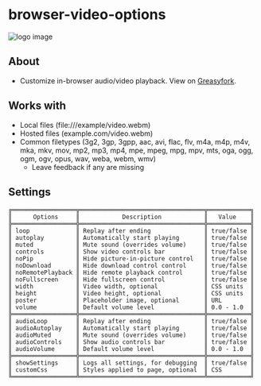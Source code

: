 # browser-video-options
![logo image](https://i.imgur.com/CxT2VtA.png)

## About
 + Customize in-browser audio/video playback. View on [Greasyfork](https://greasyfork.org/en/scripts/34563-browser-video-options).

## Works with
+ Local files (file:///example/video.webm)
+ Hosted files (example.com/video.webm)
+ Common filetypes (3g2, 3gp, 3gpp, aac, avi, flac, flv, m4a, m4p, m4v, mka, mkv, mov, mp2, mp3, mp4, mpe, mpeg, mpg, mpv, mts, oga, ogg, ogm, ogv, opus, wav, weba, webm, wmv)
  + Leave feedback if any are missing

## Settings
    ╔══════════════════╦═══════════════════════════════════╦════════════╗
    ║      Options     ║            Description            ║   Value    ║
    ╠══════════════════╬═══════════════════════════════════╬════════════╣
    ║ loop             ║ Replay after ending               ║ true/false ║
    ║ autoplay         ║ Automatically start playing       ║ true/false ║
    ║ muted            ║ Mute sound (overrides volume)     ║ true/false ║
    ║ controls         ║ Show video controls bar           ║ true/false ║
    ║ noPip            ║ Hide picture-in-picture control   ║ true/false ║
    ║ noDownload       ║ Hide download control control     ║ true/false ║
    ║ noRemotePlayback ║ Hide remote playback control      ║ true/false ║
    ║ noFullscreen     ║ Hide fullscreen control           ║ true/false ║
    ║ width            ║ Video width, optional             ║ CSS units  ║
    ║ height           ║ Video height, optional            ║ CSS units  ║
    ║ poster           ║ Placeholder image, optional       ║ URL        ║
    ║ volume           ║ Default volume level              ║ 0.0 - 1.0  ║
    ╠══════════════════╬═══════════════════════════════════╬════════════╣
    ║ audioLoop        ║ Replay after ending               ║ true/false ║
    ║ audioAutoplay    ║ Automatically start playing       ║ true/false ║
    ║ audioMuted       ║ Mute sound (overrides volume)     ║ true/false ║
    ║ audioControls    ║ Show audio controls bar           ║ true/false ║
    ║ audioVolume      ║ Default volume level              ║ 0.0 - 1.0  ║
    ╠══════════════════╬═══════════════════════════════════╬════════════╣
    ║ showSettings     ║ Logs all settings, for debugging  ║ true/false ║
    ║ customCss        ║ Styles applied to page, optional  ║ CSS        ║
    ╚══════════════════╩═══════════════════════════════════╩════════════╝
